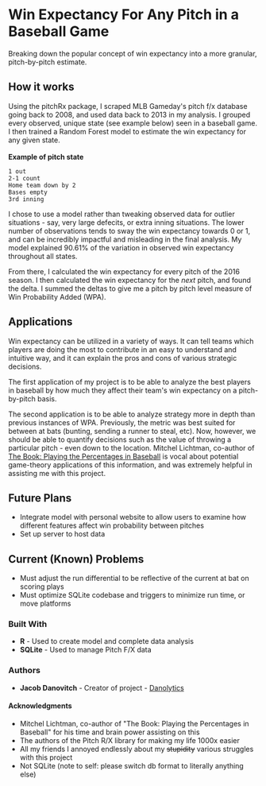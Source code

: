 # Win Expectancy For Any Pitch in a Baseball Game

Breaking down the popular concept of win expectancy into a more granular, pitch-by-pitch estimate.

## How it works

Using the pitchRx package, I scraped MLB Gameday's pitch f/x database going back to 2008, and used data back to 2013 in my analysis. I grouped every observed, unique state (see example below) seen in a baseball game. I then trained a Random Forest model to estimate the win expectancy for any given state.  <br/> <br/>
**Example of pitch state**
```
1 out
2-1 count
Home team down by 2
Bases empty
3rd inning
```

I chose to use a model rather than tweaking observed data for outlier situations - say, very large defecits, or extra inning situations. The lower number of observations tends to sway the win expectancy towards 0 or 1, and can be incredibly impactful and misleading in the final analysis. My model explained 90.61% of the variation in observed win expectancy throughout all states.

From there, I calculated the win expectancy for every pitch of the 2016 season. I then calculated the win expectancy for the *next* pitch, and found the delta. I summed the deltas to give me a pitch by pitch level measure of Win Probability Added (WPA).

## Applications

Win expectancy can be utilized in a variety of ways. It can tell teams which players are doing the most to contribute in an easy to understand and intuitive way, and it can explain the pros and cons of various strategic decisions.

The first application of my project is to be able to analyze the best players in baseball by how much they affect their team's win expectancy on a pitch-by-pitch basis.

The second application is to be able to analyze strategy more in depth than previous instances of WPA. Previously, the metric was best suited for between at bats (bunting, sending a runner to steal, etc). Now, however, we should be able to quantify decisions such as the value of throwing a particular pitch - even down to the location. Mitchel Lichtman, co-author of [The Book: Playing the Percentages in Baseball](https://www.amazon.ca/Book-Playing-Percentages-Baseball-ebook/dp/B00GW6A89Y/ref=sr_1_1?s=books&ie=UTF8&qid=1510078685&sr=1-1&keywords=The+book+baseball) is vocal about potential game-theory applications of this information, and was extremely helpful in assisting me with this project.

## Future Plans

* Integrate model with personal website to allow users to examine how different features affect win probability between pitches
* Set up server to host data

## Current (Known) Problems

* Must adjust the run differential to be reflective of the current at bat on scoring plays
* Must optimize SQLite codebase and triggers to minimize run time, or move platforms

### Built With

* **R** - Used to create model and complete data analysis
* **SQLite** - Used to manage Pitch F/X data

### Authors

* **Jacob Danovitch** - Creator of project - [Danolytics](http://danolytics.com)

#### Acknowledgments

* Mitchel Lichtman, co-author of "The Book: Playing the Percentages in Baseball" for his time and brain power assisting on this
* The authors of the Pitch R/X library for making my life 1000x easier 
* All my friends I annoyed endlessly about my ~~stupidity~~ various struggles with this project
* Not SQLite (note to self: please switch db format to literally anything else)
